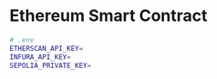 # Ethereum Smart Contract

```bash
# .env
ETHERSCAN_API_KEY=
INFURA_API_KEY=
SEPOLIA_PRIVATE_KEY=
```
